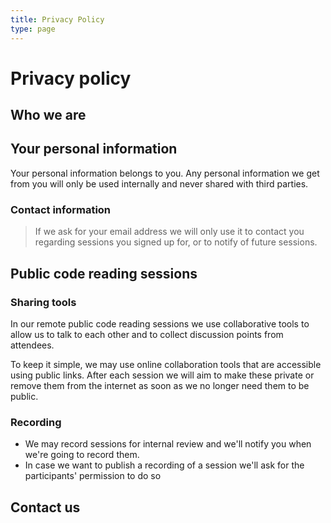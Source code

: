 ```yaml
---
title: Privacy Policy
type: page
---
```


# Privacy policy

## Who we are

## Your personal information

Your personal information belongs to you. Any personal information we get from you will only be used internally and never shared with third parties.

### Contact information

> If we ask for your email address we will only use it to contact you regarding sessions you signed up for, or to notify of future sessions.

## Public code reading sessions

### Sharing tools

In our remote public code reading sessions we use collaborative tools to allow us to talk to each other and to collect discussion points from attendees.

To keep it simple, we may use online collaboration tools that are accessible using public links. After each session we will aim to make these private or remove them from the internet as soon as we no longer need them to be public.

### Recording

- We may record sessions for internal review and we'll notify you when we're going to record them.
- In case we want to publish a recording of a session we'll ask for the participants' permission to do so

## Contact us
